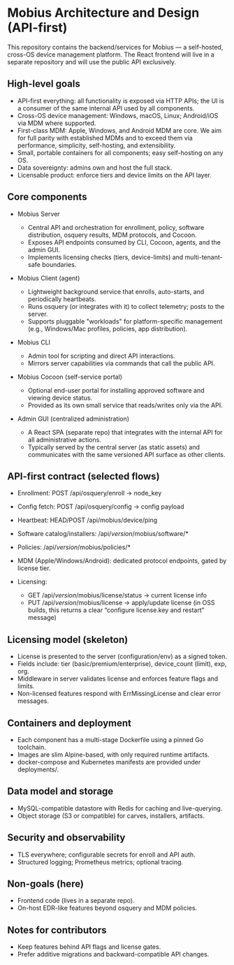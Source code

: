 # Mobius Architecture and Design (API-first)

This repository contains the backend/services for Mobius — a self-hosted,
cross-OS device management platform. The React frontend will live in a separate
repository and will use the public API exclusively.

## High-level goals

- API-first everything: all functionality is exposed via HTTP APIs; the UI is a
  consumer of the same internal API used by all components.
- Cross-OS device management: Windows, macOS, Linux; Android/iOS via MDM where
  supported.
- First-class MDM: Apple, Windows, and Android MDM are core. We aim for full
  parity with established MDMs and to exceed them via performance, simplicity,
  self-hosting, and extensibility.
- Small, portable containers for all components; easy self-hosting on any OS.
- Data sovereignty: admins own and host the full stack.
- Licensable product: enforce tiers and device limits on the API layer.

## Core components

- Mobius Server
  - Central API and orchestration for enrollment, policy, software distribution,
    osquery results, MDM protocols, and Cocoon.
  - Exposes API endpoints consumed by CLI, Cocoon, agents, and the admin GUI.
  - Implements licensing checks (tiers, device-limits) and multi-tenant-safe
    boundaries.

- Mobius Client (agent)
  - Lightweight background service that enrolls, auto-starts, and periodically
    heartbeats.
  - Runs osquery (or integrates with it) to collect telemetry; posts to the
    server.
  - Supports pluggable "workloads" for platform-specific management (e.g.,
    Windows/Mac profiles, policies, app distribution).

- Mobius CLI
  - Admin tool for scripting and direct API interactions.
  - Mirrors server capabilities via commands that call the public API.

- Mobius Cocoon (self-service portal)
  - Optional end-user portal for installing approved software and viewing
    device status.
  - Provided as its own small service that reads/writes only via the API.

- Admin GUI (centralized administration)
  - A React SPA (separate repo) that integrates with the internal API for all
    administrative actions.
  - Typically served by the central server (as static assets) and communicates
    with the same versioned API surface as other clients.

## API-first contract (selected flows)

- Enrollment: POST /api/osquery/enroll → node_key
- Config fetch: POST /api/osquery/config → config payload
- Heartbeat: HEAD/POST /api/mobius/device/ping
- Software catalog/installers: /api/_version_/mobius/software/*
- Policies: /api/_version_/mobius/policies/*
- MDM (Apple/Windows/Android): dedicated protocol endpoints, gated by license
  tier.

- Licensing:
  - GET /api/_version_/mobius/license/status → current license info
  - PUT /api/_version_/mobius/license → apply/update license (in OSS builds,
    this returns a clear “configure license.key and restart” message)

## Licensing model (skeleton)

- License is presented to the server (configuration/env) as a signed token.
- Fields include: tier (basic/premium/enterprise), device_count (limit), exp,
  org.
- Middleware in server validates license and enforces feature flags and limits.
- Non-licensed features respond with ErrMissingLicense and clear error
  messages.

## Containers and deployment

- Each component has a multi-stage Dockerfile using a pinned Go toolchain.
- Images are slim Alpine-based, with only required runtime artifacts.
- docker-compose and Kubernetes manifests are provided under deployments/.

## Data model and storage

- MySQL-compatible datastore with Redis for caching and live-querying.
- Object storage (S3 or compatible) for carves, installers, artifacts.

## Security and observability

- TLS everywhere; configurable secrets for enroll and API auth.
- Structured logging; Prometheus metrics; optional tracing.

## Non-goals (here)

- Frontend code (lives in a separate repo).
- On-host EDR-like features beyond osquery and MDM policies.

## Notes for contributors

- Keep features behind API flags and license gates.
- Prefer additive migrations and backward-compatible API changes.
